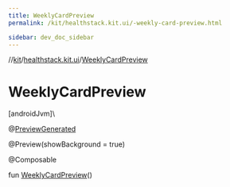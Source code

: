 ```yaml
---
title: WeeklyCardPreview
permalink: /kit/healthstack.kit.ui/-weekly-card-preview.html

sidebar: dev_doc_sidebar
---
```

//[kit](../../index.html)/[healthstack.kit.ui](index.html)/[WeeklyCardPreview](-weekly-card-preview.html)



# WeeklyCardPreview



[androidJvm]\




@[PreviewGenerated](../healthstack.kit.annotation/-preview-generated/index.html)



@Preview(showBackground = true)



@Composable



fun [WeeklyCardPreview](-weekly-card-preview.html)()




